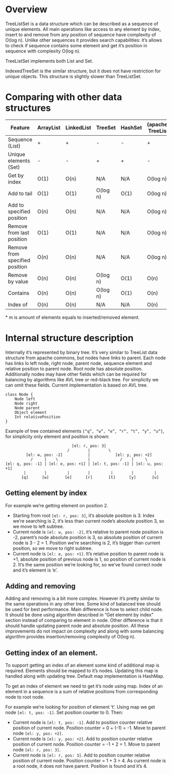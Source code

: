# Overview

TreeListSet is a data structure which can be described as a sequence of unique elements. 
All main operations like access to any element by index, insert to and remove from 
any position of sequence have complexity of O(log n). Unlike other sequences it provides 
search capabilities: it’s allows to check if sequence contains some element and get it’s 
position in sequence with complexity O(log n).

TreeListSet implements both List and Set.

IndexedTreeSet is the similar structure, but it does not have restriction for unique objects.
This structure is slightly slower than TreeListSet.

# Comparing with other data structures

Feature | ArrayList | LinkedList | TreeSet | HashSet | (apache) TreeList | TreeListSet | IndexedTreeListSet*
--- | --- | --- | --- | --- | --- | --- | ---
Sequence (List) | + | + | - | - | + | + | +
Unique elements (Set) | - | - | + | + | - | + | -
Get by index | O(1) | O(n) | N/A | N/A | O(log n) | O(log n) | O(log n)
Add to tail | O(1) | O(1) | O(log n) | O(1) | O(log n) | O(log n) | O((log n) * (1 + log m))
Add to specified position | O(n) | O(n) | N/A | N/A | O(log n) | O(log n) | O((log n) * (1 + log m))
Remove from last position | O(1) | O(1) | N/A | N/A | O(log n) | O(log n) | O((log n) * (1 + log m))
Remove from specified position | O(n) | O(n) | N/A | N/A | O(log n) | O(log n) | O((log n) * (1 + log m))
Remove by value | O(n) | O(n) | O(log n) | O(1) | O(n) | O(log n) | O((log n) * (1 + log m))
Contains | O(n) | O(n) | O(log n) | O(1) | O(n) | O(1) or O(log n) | O(1) or O(log n)
Index of | O(n) | O(n) | N/A | N/A | O(n) | O(log n) | O(log n)

\* m is amount of elements equals to inserted/removed element.

# Internal structure description

Internally it’s represented by binary tree. It’s very similar to TreeList data structure 
from apache commons, but nodes have links to parent. Each node has links lo left node, 
right node, parent node, sequence element and relative position to parent node. Root node 
has absolute position. Additionally nodes may have other fields which can be required for 
balancing by algorithms like AVL tree or red-black tree. For simplicity we can omit 
these fields. Current implementation is based on AVL tree.
```
class Node {
    Node left
    Node right
    Node parent
    Object element
    Int relativePosition
}
```
Example of tree contained elements `[“q”, “w”, “e”, “r”, “t”, “y”, “u”]`, for simplicity 
only element and position is shown:
```
                             [el: r, pos: 3]
                           /        |        \
         [el: w, pos: -2]           |           [el: y, pos: +2]
           /     |    \             |             /    |     \
[el: q, pos: -1] | [el: e, pos: +1] | [el: t, pos: -1] | [el: u, pos: +1]
        |        |         |        |         |        |         |
       [q]      [w]       [e]      [r]       [t]      [y]       [u]
```

## Getting element by index
For example we’re getting element on position 2.
* Starting from root `[el: r, pos: 3]`, it’s absolute position is 3. Index we’re searching 
is 2, it’s less than current node’s absolute position 3, so we move to left subtree.
* Current node is `[el: w, pos: -2]`, it’s relative to parent node position is -2, parent’s 
node absolute position is 3, so absolute position of current node is 3 - 2 = 1. Position 
we’re searching is 2, it’s bigger than current position, so we move to right subtree.
* Current node is `[el: e, pos: +1]`. It’s relative position to parent node is +1, absolute 
position of previous node is 1, so position of current node is 2. It’s the same position 
we’re looking for, so we’ve found correct node and it’s element is ‘e’.

## Adding and removing
Adding and removing is a bit more complex. However it’s pretty similar to the same 
operations in any other tree. Some kind of balanced tree should be used for best performance. 
Main difference is how to select child node. It should be done using algorithm described in 
“Get element by index” section instead of comparing to element in node. Other difference is 
that it should handle updating parent node and absolute position. All these improvements 
do not impact on complexity and along with some balancing algorithm provides 
insertion/removing complexity of O(log n).

## Getting index of an element.
To support getting an index of an element some kind of additional map is required. Elements 
should be mapped to it’s nodes. Updating this map is handled along with updating tree.
Default map implementation is HashMap.

To get an index of element we need to get it’s node using map. Index of an element in 
a sequence is a sum of relative positions from corresponding node to root node.

For example we’re looking for position of element ‘t’. Using map we get node 
`[el: t, pos: -1]`. Set position counter to 0. Then:
* Current node is `[el: t, pos: -1]`. Add to position counter relative position of 
current node. Position counter = 0 + (-1) = -1. Move to parent node `[el: y, pos: +2]`.
* Current node is `[el: y, pos: +2]`. Add to position counter relative position of 
current node. Position counter = -1 + 2 = 1. Move to parent node `[el: r, pos: 3]`.
* Current node is `[el: r, pos: 3]`. Add to position counter relative position of 
current node. Position counter = 1 + 3 = 4. As current node is a root node, it does not 
have parent. Position is found and it’s 4.
